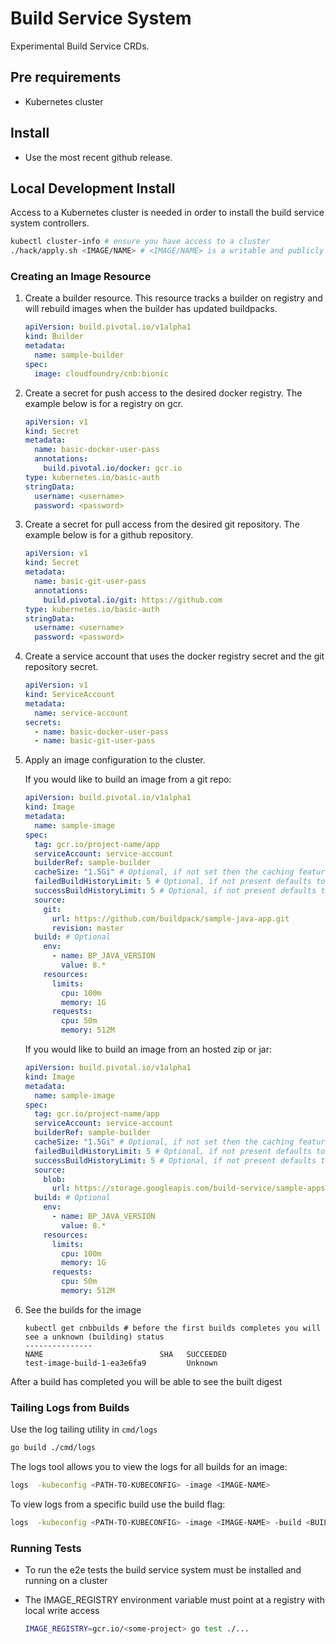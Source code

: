 # Build Service System

Experimental Build Service CRDs.

## Pre requirements

- Kubernetes cluster

## Install

- Use the most recent github release.

## Local Development Install

Access to a Kubernetes cluster is needed in order to install the build service system controllers.

```bash
kubectl cluster-info # ensure you have access to a cluster
./hack/apply.sh <IMAGE/NAME> # <IMAGE/NAME> is a writable and publicly accessible location 
```

### Creating an Image Resource

1. Create a builder resource. This resource tracks a builder on registry and will rebuild images when the builder has updated buildpacks. 
    ```yaml
    apiVersion: build.pivotal.io/v1alpha1
    kind: Builder
    metadata:
      name: sample-builder
    spec:
      image: cloudfoundry/cnb:bionic
    ```

2. Create a secret for push access to the desired docker registry. The example below is for a registry on gcr.
    ```yaml
    apiVersion: v1
    kind: Secret
    metadata:
      name: basic-docker-user-pass
      annotations:
        build.pivotal.io/docker: gcr.io
    type: kubernetes.io/basic-auth
    stringData:
      username: <username>
      password: <password>
    ```

3. Create a secret for pull access from the desired git repository. The example below is for a github repository.
    ```yaml
    apiVersion: v1
    kind: Secret
    metadata:
      name: basic-git-user-pass
      annotations:
        build.pivotal.io/git: https://github.com
    type: kubernetes.io/basic-auth
    stringData:
      username: <username>
      password: <password>
    ```

4. Create a service account that uses the docker registry secret and the git repository secret.
    ```yaml
    apiVersion: v1
    kind: ServiceAccount
    metadata:
      name: service-account
    secrets:
      - name: basic-docker-user-pass
      - name: basic-git-user-pass
    ```

5. Apply an image configuration to the cluster.

    If you would like to build an image from a git repo:
 
    ```yaml
    apiVersion: build.pivotal.io/v1alpha1
    kind: Image
    metadata:
      name: sample-image
    spec:
      tag: gcr.io/project-name/app
      serviceAccount: service-account
      builderRef: sample-builder
      cacheSize: "1.5Gi" # Optional, if not set then the caching feature is disabled
      failedBuildHistoryLimit: 5 # Optional, if not present defaults to 10
      successBuildHistoryLimit: 5 # Optional, if not present defaults to 10
      source:
        git:
          url: https://github.com/buildpack/sample-java-app.git
          revision: master
      build: # Optional
        env:
          - name: BP_JAVA_VERSION
            value: 8.*
        resources:
          limits:
            cpu: 100m
            memory: 1G
          requests:
            cpu: 50m
            memory: 512M
    ```

    If you would like to build an image from an hosted zip or jar:
 
    ```yaml
    apiVersion: build.pivotal.io/v1alpha1
    kind: Image
    metadata:
      name: sample-image
    spec:
      tag: gcr.io/project-name/app
      serviceAccount: service-account
      builderRef: sample-builder
      cacheSize: "1.5Gi" # Optional, if not set then the caching feature is disabled
      failedBuildHistoryLimit: 5 # Optional, if not present defaults to 10
      successBuildHistoryLimit: 5 # Optional, if not present defaults to 10
      source:
        blob:
          url: https://storage.googleapis.com/build-service/sample-apps/spring-petclinic-2.1.0.BUILD-SNAPSHOT.jar
      build: # Optional
        env:
          - name: BP_JAVA_VERSION
            value: 8.*
        resources:
          limits:
            cpu: 100m
            memory: 1G
          requests:
            cpu: 50m
            memory: 512M
    ```

6.  See the builds for the image

    ```builds
    kubectl get cnbbuilds # before the first builds completes you will see a unknown (building) status
    ---------------
    NAME                          SHA   SUCCEEDED
    test-image-build-1-ea3e6fa9         Unknown  

    ```

After a build has completed you will be able to see the built digest

### Tailing Logs from Builds

Use the log tailing utility in `cmd/logs`

```bash
go build ./cmd/logs
```

The logs tool allows you to view the logs for all builds for an image: 

```bash
logs  -kubeconfig <PATH-TO-KUBECONFIG> -image <IMAGE-NAME>
```

To view logs from a specific build use the build flag:  

```bash
logs  -kubeconfig <PATH-TO-KUBECONFIG> -image <IMAGE-NAME> -build <BUILD-NUMBER>
```

### Running Tests

* To run the e2e tests the build service system must be installed and running on a cluster
* The IMAGE_REGISTRY environment variable must point at a registry with local write access 

    ```bash
    IMAGE_REGISTRY=gcr.io/<some-project> go test ./...
    ```